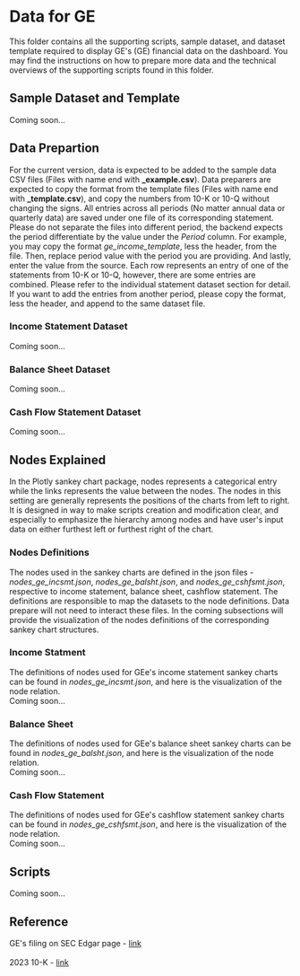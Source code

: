 # Data for GE
This folder contains all the supporting scripts, sample dataset, and dataset template required to display GE's (GE) financial data on the dashboard. You may find the instructions on how to prepare more data and the technical overviews of the supporting scripts found in this folder.

## Sample Dataset and Template
Coming soon...

## Data Prepartion
For the current version, data is expected to be added to the sample data CSV files (Files with name end with <b>\_example.csv</b>). Data preparers are expected to copy the format from the template files (Files with name end with <b>\_template.csv</b>), and copy the numbers from 10-K or 10-Q without changing the signs. All entries across all periods (No matter annual data or quarterly data) are saved under one file of its corresponding statement. Please do not separate the files into different period, the backend expects the period differentiate by the value under the <i>Period</i> column. For example, you may copy the format <i>ge_income_template</i>, less the header, from the file. Then, replace period value with the period you are providing. And lastly, enter the value from the source. Each row represents an entry of one of the statements from 10-K or 10-Q, however, there are some entries are combined. Please refer to the individual statement dataset section for detail. If you want to add the entries from another period, please copy the format, less the header, and append to the same dataset file.

### Income Statement Dataset
Coming soon...

### Balance Sheet Dataset
Coming soon...

### Cash Flow Statement Dataset
Coming soon...

## Nodes Explained
In the Plotly sankey chart package, nodes represents a categorical entry while the links represents the value between the nodes. The nodes in this setting are generally represents the positions of the charts from left to right. It is designed in way to make scripts creation and modification clear, and especially to emphasize the hierarchy among nodes and have user's input data on either furthest left or furthest right of the chart.

### Nodes Definitions
The nodes used in the sankey charts are defined in the json files - <i>nodes_ge_incsmt.json</i>, <i>nodes_ge_balsht.json</i>, and <i>nodes_ge_cshfsmt.json</i>, respective to income statement, balance sheet, cashflow statement. The definitions are responsible to map the datasets to the node definitions. Data prepare will not need to interact these files. In the coming subsections will provide the visualization of the nodes definitions of the corresponding sankey chart structures.

### Income Statment
The definitions of nodes used for GEe's income statement sankey charts can be found in <i>nodes_ge_incsmt.json</i>, and here is the visualization of the node relation.
<br>
Coming soon...

### Balance Sheet
The definitions of nodes used for GEe's balance sheet sankey charts can be found in <i>nodes_ge_balsht.json</i>, and here is the visualization of the node relation.
<br>
Coming soon...


### Cash Flow Statement
The definitions of nodes used for GEe's cashflow statement sankey charts can be found in <i>nodes_ge_cshfsmt.json</i>, and here is the visualization of the node relation.
<br>
Coming soon...


## Scripts
Coming soon...


## Reference
GE's filing on SEC Edgar page - <a href="https://www.sec.gov/edgar/browse/?CIK=40545&owner=exclude">link</a>
<br><br>
2023 10-K - <a href="https://www.sec.gov/Archives/edgar/data/40545/000004054524000027/ge-20231231.htm">link</a>